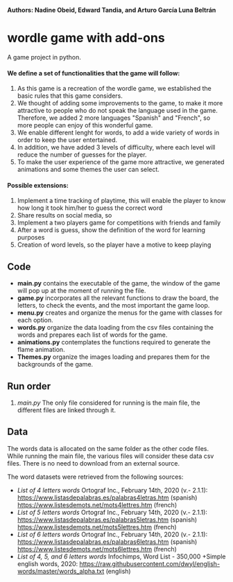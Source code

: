 **Authors: Nadine Obeid, Edward Tandia, and Arturo García Luna Beltrán** 

# wordle game with add-ons
A game project in python. 

#### We define a set of functionalities that the game will follow: 
1) As this game is a recreation of the wordle game, we established the basic rules that this game considers.
2) We thought of adding some improvements to the game, to make it more attractive to people who do not speak the language used in the game. Therefore, we added 2 more languages "Spanish" and  "French", so more people can enjoy of this wonderful game.
3) We enable different lenght for words, to add a wide variety of words in order to keep the user entertained.
4) In addition, we have added 3 levels of difficulty, where each level will reduce the number of guesses for the player.
6) To make the user experience of the game more attractive, we generated animations and some themes the user can select.

#### Possible extensions: 
1) Implement a time tracking of playtime, this will enable the player to know how long it took him/her to guess the correct word 
2) Share results on social media, so 
3) Implement a two players game for competitions with friends and family 
4) After a word is guess, show the definition of the word for learning purposes
5) Creation of word levels, so the player have a motive to keep playing

## Code
* **main.py** contains the executable of the game, the window of the game will pop up at the moment of running the file.
* **game.py** incorporates all the relevant functions to draw the board, the letters, to check the events, and the most important the game loop.
* **menu.py** creates and organize the menus for the game with classes for each option.
* **words.py** organize the data loading from the csv files containing the words and prepares each list of words for the game.
* **animations.py** contemplates the functions required to generate the flame animation. 
* **Themes.py** organize the images loading and prepares them for the backgrounds of the game.

## Run order
1) *main.py* The only file considered for running is the main file, the different files are linked through it. 

## Data
The words data is allocated on the same folder as the other code files. While running the main file, the various files will consider these data csv files. There is no need to download from an external source.

The word datasets were retrieved from the following sources:
* *List of 4 letters words*
Ortograf Inc., February 14th, 2020 (v.- 2.1.1): 
https://www.listasdepalabras.es/palabras4letras.htm (spanish)
https://www.listesdemots.net/mots4lettres.htm (french)
* *List of 5 letters words*
Ortograf Inc., February 14th, 2020 (v.- 2.1.1): 
https://www.listasdepalabras.es/palabras5letras.htm  (spanish)
https://www.listesdemots.net/mots5lettres.htm  (french)
* *List of 6 letters words*
Ortograf Inc., February 14th, 2020 (v.- 2.1.1): 
https://www.listasdepalabras.es/palabras6letras.htm  (spanish)
https://www.listesdemots.net/mots6lettres.htm (french)
* *List of 4, 5, and 6 letters words*
Infochimps, Word List - 350,000 +Simple english words, 2020: 
https://raw.githubusercontent.com/dwyl/english-words/master/words_alpha.txt  (english)


